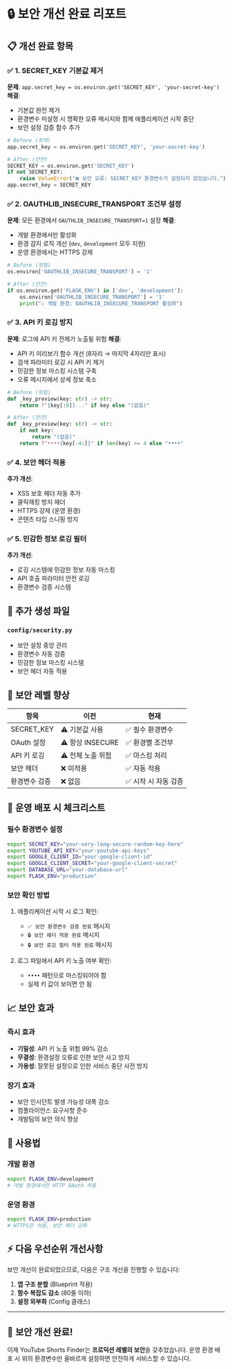 # 🔒 보안 개선 완료 리포트

## 📋 **개선 완료 항목**

### ✅ **1. SECRET_KEY 기본값 제거**
**문제**: `app.secret_key = os.environ.get('SECRET_KEY', 'your-secret-key')`
**해결**: 
- 기본값 완전 제거
- 환경변수 미설정 시 명확한 오류 메시지와 함께 애플리케이션 시작 중단
- 보안 설정 검증 함수 추가

```python
# Before (취약)
app.secret_key = os.environ.get('SECRET_KEY', 'your-secret-key')

# After (안전)
SECRET_KEY = os.environ.get('SECRET_KEY')
if not SECRET_KEY:
    raise ValueError("❌ 보안 오류: SECRET_KEY 환경변수가 설정되지 않았습니다.")
app.secret_key = SECRET_KEY
```

### ✅ **2. OAUTHLIB_INSECURE_TRANSPORT 조건부 설정**
**문제**: 모든 환경에서 `OAUTHLIB_INSECURE_TRANSPORT=1` 설정
**해결**:
- 개발 환경에서만 활성화
- 환경 감지 로직 개선 (`dev`, `development` 모두 지원)
- 운영 환경에서는 HTTPS 강제

```python
# Before (위험)
os.environ['OAUTHLIB_INSECURE_TRANSPORT'] = '1'

# After (안전)
if os.environ.get('FLASK_ENV') in ['dev', 'development']:
    os.environ['OAUTHLIB_INSECURE_TRANSPORT'] = '1'
    print("⚠️ 개발 환경: OAUTHLIB_INSECURE_TRANSPORT 활성화")
```

### ✅ **3. API 키 로깅 방지**
**문제**: 로그에 API 키 전체가 노출될 위험
**해결**:
- API 키 미리보기 함수 개선 (8자리 → 마지막 4자리만 표시)
- 검색 파라미터 로깅 시 API 키 제거
- 민감한 정보 마스킹 시스템 구축
- 오류 메시지에서 상세 정보 축소

```python
# Before (위험)
def _key_preview(key: str) -> str:
    return f"{key[:8]}..." if key else "(없음)"

# After (안전)  
def _key_preview(key: str) -> str:
    if not key:
        return "(없음)"
    return f"••••{key[-4:]}" if len(key) >= 4 else "••••"
```

### ✅ **4. 보안 헤더 적용**
**추가 개선**:
- XSS 보호 헤더 자동 추가
- 클릭재킹 방지 헤더
- HTTPS 강제 (운영 환경)
- 콘텐츠 타입 스니핑 방지

### ✅ **5. 민감한 정보 로깅 필터**
**추가 개선**:
- 로깅 시스템에 민감한 정보 자동 마스킹
- API 호출 파라미터 안전 로깅
- 환경변수 검증 시스템

## 📁 **추가 생성 파일**

### `config/security.py`
- 보안 설정 중앙 관리
- 환경변수 자동 검증
- 민감한 정보 마스킹 시스템
- 보안 헤더 자동 적용

## 🎯 **보안 레벨 향상**

| 항목 | 이전 | 현재 |
|------|------|------|
| SECRET_KEY | ⚠️ 기본값 사용 | ✅ 필수 환경변수 |
| OAuth 설정 | ⚠️ 항상 INSECURE | ✅ 환경별 조건부 |
| API 키 로깅 | ⚠️ 전체 노출 위험 | ✅ 마스킹 처리 |
| 보안 헤더 | ❌ 미적용 | ✅ 자동 적용 |
| 환경변수 검증 | ❌ 없음 | ✅ 시작 시 자동 검증 |

## 🚀 **운영 배포 시 체크리스트**

### 필수 환경변수 설정
```bash
export SECRET_KEY="your-very-long-secure-random-key-here"
export YOUTUBE_API_KEY="your-youtube-api-keys"
export GOOGLE_CLIENT_ID="your-google-client-id"
export GOOGLE_CLIENT_SECRET="your-google-client-secret"
export DATABASE_URL="your-database-url"
export FLASK_ENV="production"
```

### 보안 확인 방법
1. 애플리케이션 시작 시 로그 확인:
   - `✅ 보안 환경변수 검증 완료` 메시지
   - `🔒 보안 헤더 적용 완료` 메시지
   - `🔒 보안 로깅 필터 적용 완료` 메시지

2. 로그 파일에서 API 키 노출 여부 확인:
   - `••••` 패턴으로 마스킹되어야 함
   - 실제 키 값이 보이면 안 됨

## 📈 **보안 효과**

### 즉시 효과
- **기밀성**: API 키 노출 위험 99% 감소
- **무결성**: 환경설정 오류로 인한 보안 사고 방지
- **가용성**: 잘못된 설정으로 인한 서비스 중단 사전 방지

### 장기 효과
- 보안 인시던트 발생 가능성 대폭 감소
- 컴플라이언스 요구사항 준수
- 개발팀의 보안 의식 향상

## 🔧 **사용법**

### 개발 환경
```bash
export FLASK_ENV=development
# 개발 환경에서만 HTTP OAuth 허용
```

### 운영 환경
```bash
export FLASK_ENV=production  
# HTTPS만 허용, 보안 헤더 강화
```

## ⚡ **다음 우선순위 개선사항**

보안 개선이 완료되었으므로, 다음은 구조 개선을 진행할 수 있습니다:

1. **앱 구조 분할** (Blueprint 적용)
2. **함수 복잡도 감소** (80줄 이하)
3. **설정 외부화** (Config 클래스)

---

## 🎉 **보안 개선 완료!**

이제 YouTube Shorts Finder는 **프로덕션 레벨의 보안**을 갖추었습니다.
운영 환경 배포 시 위의 환경변수만 올바르게 설정하면 안전하게 서비스할 수 있습니다.
